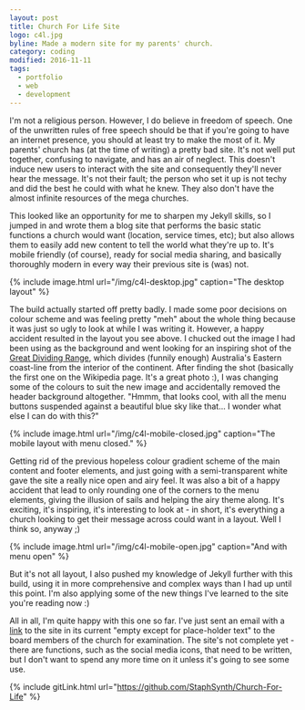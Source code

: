 ```yaml
---
layout: post
title: Church For Life Site
logo: c4l.jpg
byline: Made a modern site for my parents' church.
category: coding
modified: 2016-11-11
tags:
  - portfolio
  - web
  - development
---
```


I'm not a religious person. However, I do believe in freedom of speech. One of the unwritten rules of free speech should be that if you're going to have an internet presence, you should at least try to make the most of it. My parents' church has (at the time of writing) a pretty bad site. It's not well put together, confusing to navigate, and has an air of neglect. This doesn't induce new users to interact with the site and consequently they'll never hear the message. It's not their fault; the person who set it up is not techy and did the best he could with what he knew. They also don't have the almost infinite resources of the mega churches.

This looked like an opportunity for me to sharpen my Jekyll skills, so I jumped in and wrote them a blog site that performs the basic static functions a church would want (location, service times, etc); but also allows them to easily add new content to tell the world what they're up to. It's mobile friendly (of course), ready for social media sharing, and basically thoroughly modern in every way their previous site is (was) not.

{% include image.html url="/img/c4l-desktop.jpg" caption="The desktop layout" %}

The build actually started off pretty badly. I made some poor decisions on colour scheme and was feeling pretty "meh" about the whole thing because it was just so ugly to look at while I was writing it. However, a happy accident resulted in the layout you see above. I chucked out the image I had been using as the background and went looking for an inspiring shot of the [Great Dividing Range](https://en.wikipedia.org/wiki/Great_Dividing_Range), which divides (funnily enough) Australia's Eastern coast-line from the interior of the continent. After finding the shot (basically the first one on the Wikipedia page. It's a great photo :), I was changing some of the colours to suit the new image and accidentally removed the header background altogether. "Hmmm, that looks cool, with all the menu buttons suspended against a beautiful blue sky like that... I wonder what else I can do with this?"

{% include image.html url="/img/c4l-mobile-closed.jpg" caption="The mobile layout with menu closed." %}

Getting rid of the previous hopeless colour gradient scheme of the main content and footer elements, and just going with a semi-transparent white gave the site a really nice open and airy feel. It was also a bit of a happy accident that lead to only rounding one of the corners to the menu elements, giving the illusion of sails and helping the airy theme along. It's exciting, it's inspiring, it's interesting to look at - in short, it's everything a church looking to get their message across could want in a layout. Well I think so, anyway ;)

{% include image.html url="/img/c4l-mobile-open.jpg" caption="And with menu open" %}

But it's not all layout, I also pushed my knowledge of Jekyll further with this build, using it in more comprehensive and complex ways than I had up until this point. I'm also applying some of the new things I've learned to the site you're reading now :)

All in all, I'm quite happy with this one so far. I've just sent an email with a [link](https://churchforlife.github.io/) to the site in its current "empty except for place-holder text" to the board members of the church for examination. The site's not complete yet - there are functions, such as the social media icons, that need to be written, but I don't want to spend any more time on it unless it's going to see some use.

{% include gitLink.html url="https://github.com/StaphSynth/Church-For-Life" %}
